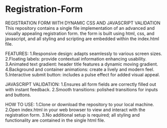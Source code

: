 # Registration-Form
REGISTRATION FORM WITH DYNAMIC CSS AND JAVASCRIPT VALIDATION
This repository contains a single file implementation of an advanced and visually appealing registration form. the form is built using html, css, and javascript, and all styling and scripting are embedded within the index.html file.

FEATURES:
  1.Responsive design: adapts seamlessly to various screen sizes.
  2.Floating labels: provide contextual information enhancing usability.
  3.Animated text gradient: header title features a dynamic moving gradient.
  4.Background and container animations: create a lively and modern feel.
  5.Interactive submit button: includes a pulse effect for added visual appeal.
  
JAVASCRIPT VALIDATION: 
    1.Ensures all form fields are correctly filled out with instant feedback.
    2.Smooth transitions: polished transitions for inputs and buttons.

HOW TO USE:
 1.Clone or download the repository to your local machine.
 2.Open index.html in your web browser to view and interact with the registration form.
 3.No additional setup is required; all styling and functionality are contained in the single html file.
